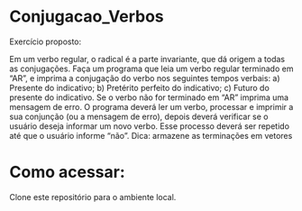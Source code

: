 # Conjugacao_Verbos

Exercício proposto:

Em um verbo regular, o radical é a parte invariante, que dá origem a todas as conjugações.
Faça um programa que leia um verbo regular terminado em “AR”, e imprima a conjugação do
verbo nos seguintes tempos verbais:
a) Presente do indicativo;
b) Pretérito perfeito do indicativo;
c) Futuro do presente do indicativo.
Se o verbo não for terminado em “AR” imprima uma mensagem de erro.
O programa deverá ler um verbo, processar e imprimir a sua conjunção (ou a mensagem de erro),
depois deverá verificar se o usuário deseja informar um novo verbo. Esse processo deverá ser
repetido até que o usuário informe “não”.
Dica: armazene as terminações em vetores

# Como acessar:
Clone este repositório para o ambiente local.
